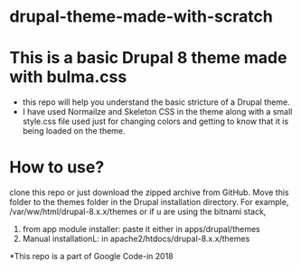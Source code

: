 # drupal-theme-made-with-scratch

# This is a basic Drupal 8 theme made with bulma.css
* this repo will help you understand the basic stricture of a Drupal theme.
* I have used Normailze and Skeleton CSS in the theme along with a small style.css file used just for changing colors and getting to know that it is being loaded on the theme.

# How to use?
clone this repo or just download the zipped archive from GitHub. 
Move this folder to the themes folder in the Drupal installation directory. For example, /var/ww/html/drupal-8.x.x/themes or if u are using the bitnami stack, 
1. from app module installer: paste it either in apps/drupal/themes 
2. Manual installationL: in apache2/htdocs/drupal-8.x.x/themes 

*This repo is a part of Google Code-in 2018
